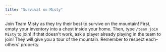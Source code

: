 ```yaml
---
title: "Survival on Misty"
---
```


Join Team Misty as they try their best to survive on the mountain! First, empty your inventory into a chest inside your home. Then, type `/team join Misty` to join! If that doesn't work, ask a player already playing in the team to join! They will give you a tour of the mountain. Remember to respect each-others' property.
